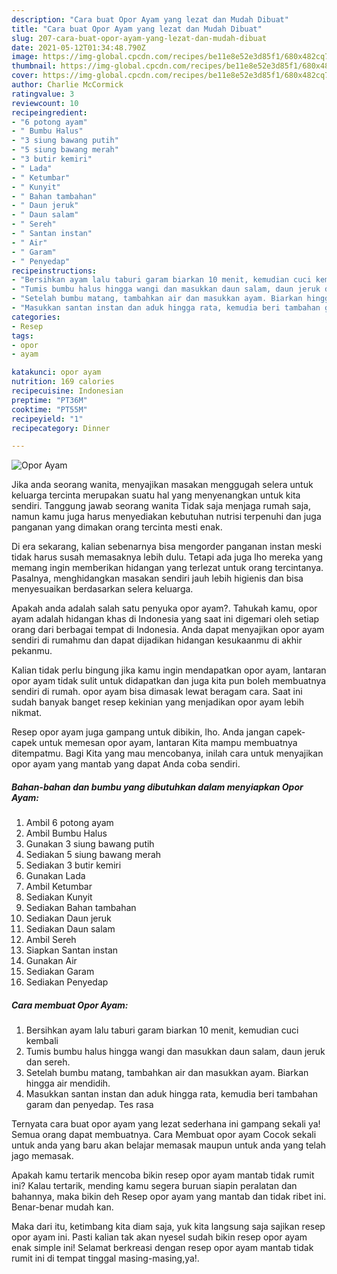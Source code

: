 ```yaml
---
description: "Cara buat Opor Ayam yang lezat dan Mudah Dibuat"
title: "Cara buat Opor Ayam yang lezat dan Mudah Dibuat"
slug: 207-cara-buat-opor-ayam-yang-lezat-dan-mudah-dibuat
date: 2021-05-12T01:34:48.790Z
image: https://img-global.cpcdn.com/recipes/be11e8e52e3d85f1/680x482cq70/opor-ayam-foto-resep-utama.jpg
thumbnail: https://img-global.cpcdn.com/recipes/be11e8e52e3d85f1/680x482cq70/opor-ayam-foto-resep-utama.jpg
cover: https://img-global.cpcdn.com/recipes/be11e8e52e3d85f1/680x482cq70/opor-ayam-foto-resep-utama.jpg
author: Charlie McCormick
ratingvalue: 3
reviewcount: 10
recipeingredient:
- "6 potong ayam"
- " Bumbu Halus"
- "3 siung bawang putih"
- "5 siung bawang merah"
- "3 butir kemiri"
- " Lada"
- " Ketumbar"
- " Kunyit"
- " Bahan tambahan"
- " Daun jeruk"
- " Daun salam"
- " Sereh"
- " Santan instan"
- " Air"
- " Garam"
- " Penyedap"
recipeinstructions:
- "Bersihkan ayam lalu taburi garam biarkan 10 menit, kemudian cuci kembali"
- "Tumis bumbu halus hingga wangi dan masukkan daun salam, daun jeruk dan sereh."
- "Setelah bumbu matang, tambahkan air dan masukkan ayam. Biarkan hingga air mendidih."
- "Masukkan santan instan dan aduk hingga rata, kemudia beri tambahan garam dan penyedap. Tes rasa"
categories:
- Resep
tags:
- opor
- ayam

katakunci: opor ayam 
nutrition: 169 calories
recipecuisine: Indonesian
preptime: "PT36M"
cooktime: "PT55M"
recipeyield: "1"
recipecategory: Dinner

---
```



![Opor Ayam](https://img-global.cpcdn.com/recipes/be11e8e52e3d85f1/680x482cq70/opor-ayam-foto-resep-utama.jpg)

Jika anda seorang wanita, menyajikan masakan menggugah selera untuk keluarga tercinta merupakan suatu hal yang menyenangkan untuk kita sendiri. Tanggung jawab seorang  wanita Tidak saja menjaga rumah saja, namun kamu juga harus menyediakan kebutuhan nutrisi terpenuhi dan juga panganan yang dimakan orang tercinta mesti enak.

Di era  sekarang, kalian sebenarnya bisa mengorder panganan instan meski tidak harus susah memasaknya lebih dulu. Tetapi ada juga lho mereka yang memang ingin memberikan hidangan yang terlezat untuk orang tercintanya. Pasalnya, menghidangkan masakan sendiri jauh lebih higienis dan bisa menyesuaikan berdasarkan selera keluarga. 



Apakah anda adalah salah satu penyuka opor ayam?. Tahukah kamu, opor ayam adalah hidangan khas di Indonesia yang saat ini digemari oleh setiap orang dari berbagai tempat di Indonesia. Anda dapat menyajikan opor ayam sendiri di rumahmu dan dapat dijadikan hidangan kesukaanmu di akhir pekanmu.

Kalian tidak perlu bingung jika kamu ingin mendapatkan opor ayam, lantaran opor ayam tidak sulit untuk didapatkan dan juga kita pun boleh membuatnya sendiri di rumah. opor ayam bisa dimasak lewat beragam cara. Saat ini sudah banyak banget resep kekinian yang menjadikan opor ayam lebih nikmat.

Resep opor ayam juga gampang untuk dibikin, lho. Anda jangan capek-capek untuk memesan opor ayam, lantaran Kita mampu membuatnya ditempatmu. Bagi Kita yang mau mencobanya, inilah cara untuk menyajikan opor ayam yang mantab yang dapat Anda coba sendiri.

<!--inarticleads1-->

##### Bahan-bahan dan bumbu yang dibutuhkan dalam menyiapkan Opor Ayam:

1. Ambil 6 potong ayam
1. Ambil  Bumbu Halus
1. Gunakan 3 siung bawang putih
1. Sediakan 5 siung bawang merah
1. Sediakan 3 butir kemiri
1. Gunakan  Lada
1. Ambil  Ketumbar
1. Sediakan  Kunyit
1. Sediakan  Bahan tambahan
1. Sediakan  Daun jeruk
1. Sediakan  Daun salam
1. Ambil  Sereh
1. Siapkan  Santan instan
1. Gunakan  Air
1. Sediakan  Garam
1. Sediakan  Penyedap




<!--inarticleads2-->

##### Cara membuat Opor Ayam:

1. Bersihkan ayam lalu taburi garam biarkan 10 menit, kemudian cuci kembali
1. Tumis bumbu halus hingga wangi dan masukkan daun salam, daun jeruk dan sereh.
1. Setelah bumbu matang, tambahkan air dan masukkan ayam. Biarkan hingga air mendidih.
1. Masukkan santan instan dan aduk hingga rata, kemudia beri tambahan garam dan penyedap. Tes rasa




Ternyata cara buat opor ayam yang lezat sederhana ini gampang sekali ya! Semua orang dapat membuatnya. Cara Membuat opor ayam Cocok sekali untuk anda yang baru akan belajar memasak maupun untuk anda yang telah jago memasak.

Apakah kamu tertarik mencoba bikin resep opor ayam mantab tidak rumit ini? Kalau tertarik, mending kamu segera buruan siapin peralatan dan bahannya, maka bikin deh Resep opor ayam yang mantab dan tidak ribet ini. Benar-benar mudah kan. 

Maka dari itu, ketimbang kita diam saja, yuk kita langsung saja sajikan resep opor ayam ini. Pasti kalian tak akan nyesel sudah bikin resep opor ayam enak simple ini! Selamat berkreasi dengan resep opor ayam mantab tidak rumit ini di tempat tinggal masing-masing,ya!.

